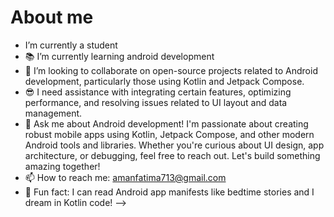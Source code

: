 # About me 

-  I’m currently a student
- 📚 I’m currently learning android development
- 👯 I’m looking to collaborate on open-source projects related to Android development, particularly those using Kotlin and Jetpack Compose.
- 😎 I need assistance with integrating certain features, optimizing performance, and resolving issues related to UI layout and data management. 
- 💬 Ask me about Android development! I'm passionate about creating robust mobile apps using Kotlin, Jetpack Compose, and other modern Android tools and libraries. Whether you're curious 
     about UI design, app architecture, or debugging, feel free to reach out. Let's build something amazing together!
- 📫 How to reach me: amanfatima713@gmail.com
- 👻 Fun fact: I can read Android app manifests like bedtime stories and I dream in Kotlin code!
-->
